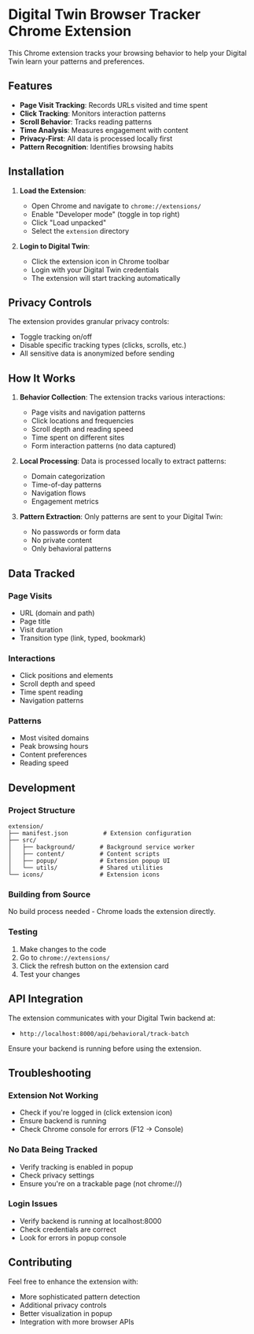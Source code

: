 # Digital Twin Browser Tracker Chrome Extension

This Chrome extension tracks your browsing behavior to help your Digital Twin learn your patterns and preferences.

## Features

- **Page Visit Tracking**: Records URLs visited and time spent
- **Click Tracking**: Monitors interaction patterns
- **Scroll Behavior**: Tracks reading patterns
- **Time Analysis**: Measures engagement with content
- **Privacy-First**: All data is processed locally first
- **Pattern Recognition**: Identifies browsing habits

## Installation

1. **Load the Extension**:
   - Open Chrome and navigate to `chrome://extensions/`
   - Enable "Developer mode" (toggle in top right)
   - Click "Load unpacked"
   - Select the `extension` directory

2. **Login to Digital Twin**:
   - Click the extension icon in Chrome toolbar
   - Login with your Digital Twin credentials
   - The extension will start tracking automatically

## Privacy Controls

The extension provides granular privacy controls:
- Toggle tracking on/off
- Disable specific tracking types (clicks, scrolls, etc.)
- All sensitive data is anonymized before sending

## How It Works

1. **Behavior Collection**: The extension tracks various interactions:
   - Page visits and navigation patterns
   - Click locations and frequencies
   - Scroll depth and reading speed
   - Time spent on different sites
   - Form interaction patterns (no data captured)

2. **Local Processing**: Data is processed locally to extract patterns:
   - Domain categorization
   - Time-of-day patterns
   - Navigation flows
   - Engagement metrics

3. **Pattern Extraction**: Only patterns are sent to your Digital Twin:
   - No passwords or form data
   - No private content
   - Only behavioral patterns

## Data Tracked

### Page Visits
- URL (domain and path)
- Page title
- Visit duration
- Transition type (link, typed, bookmark)

### Interactions
- Click positions and elements
- Scroll depth and speed
- Time spent reading
- Navigation patterns

### Patterns
- Most visited domains
- Peak browsing hours
- Content preferences
- Reading speed

## Development

### Project Structure
```
extension/
├── manifest.json          # Extension configuration
├── src/
│   ├── background/       # Background service worker
│   ├── content/          # Content scripts
│   ├── popup/            # Extension popup UI
│   └── utils/            # Shared utilities
└── icons/                # Extension icons
```

### Building from Source
No build process needed - Chrome loads the extension directly.

### Testing
1. Make changes to the code
2. Go to `chrome://extensions/`
3. Click the refresh button on the extension card
4. Test your changes

## API Integration

The extension communicates with your Digital Twin backend at:
- `http://localhost:8000/api/behavioral/track-batch`

Ensure your backend is running before using the extension.

## Troubleshooting

### Extension Not Working
- Check if you're logged in (click extension icon)
- Ensure backend is running
- Check Chrome console for errors (F12 → Console)

### No Data Being Tracked
- Verify tracking is enabled in popup
- Check privacy settings
- Ensure you're on a trackable page (not chrome://)

### Login Issues
- Verify backend is running at localhost:8000
- Check credentials are correct
- Look for errors in popup console

## Contributing

Feel free to enhance the extension with:
- More sophisticated pattern detection
- Additional privacy controls
- Better visualization in popup
- Integration with more browser APIs
